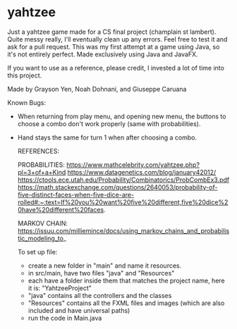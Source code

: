 # yahtzee
Just a yahtzee game made for a CS final project (champlain st lambert). Quite messy really, I'll eventually clean up any errors.
Feel free to test it and ask for a pull request. This was my first attempt at a game using Java, so it's not entirely perfect. Made exclusively using Java and JavaFX.

If you want to use as a reference, please credit, I invested a lot of time into this project.


Made by Grayson Yen, Noah Dohnani, and Giuseppe Caruana

Known Bugs:
- When returning from play menu, and opening new menu, the buttons to choose a combo don't work properly (same with probabilities).
- Hand stays the same for turn 1 when after choosing a combo. 


  REFERENCES:
  
  PROBABILITIES:
  https://www.mathcelebrity.com/yahtzee.php?pl=3+of+a+Kind
  https://www.datagenetics.com/blog/january42012/
  https://ctools.ece.utah.edu/Probability/Combinatorics/ProbCombEx3.pdf
https://math.stackexchange.com/questions/2640053/probability-of-five-distinct-faces-when-five-dice-are-rolled#:~:text=If%20you%20want%20five%20different,five%20dice%20have%20different%20faces.

  
  MARKOV CHAIN:
  https://issuu.com/milliemince/docs/using_markov_chains_and_probabilistic_modeling_to_ 

  To set up file:
  - create a new folder in "main" and name it resources.
  - in src/main, have two files "java" and "Resources"
  - each have a folder inside them that matches the project name, here it is: "YahtzeeProject"
  - "java" contains all the controllers and the classes
  - "Resources" contains all the FXML files and images (which are also included and have universal paths)
  - run the code in Main.java
  
